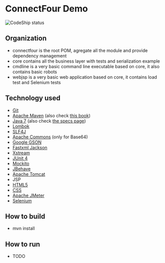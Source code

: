 ConnectFour Demo
===============

![CodeShip status](https://www.codeship.io/projects/1d88ad50-af84-0131-1f7f-52f111de9aa7/status)

Organization
------------
* connectfour is the root POM, agregate all the module and provide dependency management
* core contains all the business layer with tests and serialization example
* cmdline is a very basic command line executable based on core, it also contains basic robots
* webjsp is a very basic web application based on core, it contains load test and Selenium tests

Technology used
---------------
* [Git](http://git-scm.com/)
* [Apache Maven](http://maven.apache.org/pom.html) (also check [this book](http://books.sonatype.com/mvnref-book/reference/))
* [Java 7](http://docs.oracle.com/javase/7/docs/) (also check [the specs page](http://docs.oracle.com/javase/specs/))
* [Lombok](http://projectlombok.org/features/)
* [SLF4J](http://www.slf4j.org/)
* [Apache Commons](http://commons.apache.org/) (only for Base64)
* [Google GSON](https://sites.google.com/site/gson/gson-user-guide)
* [Fastxml Jackson](http://wiki.fasterxml.com/JacksonHome)
* [Xstream](http://xstream.codehaus.org/)
* [JUnit 4](https://github.com/junit-team/junit/wiki)
* [Mockito](https://code.google.com/p/mockito/)
* [JBehave](http://jbehave.org/)
* [Apache Tomcat](http://tomcat.apache.org/)
* JSP
* [HTML5](http://www.w3.org/TR/html5/)
* [CSS](http://www.w3.org/TR/CSS2/)
* [Apache JMeter](https://jmeter.apache.org/)
* [Selenium](http://docs.seleniumhq.org/)

How to build
------------
* mvn install

How to run
----------
* TODO
